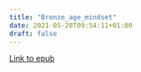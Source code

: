 ```yaml
---
title: "Bronze_age_mindset"
date: 2021-05-28T09:54:11+01:00
draft: false
---
```


[Link to epub](/rdk_website/books/bronze_age_mindset.epub)